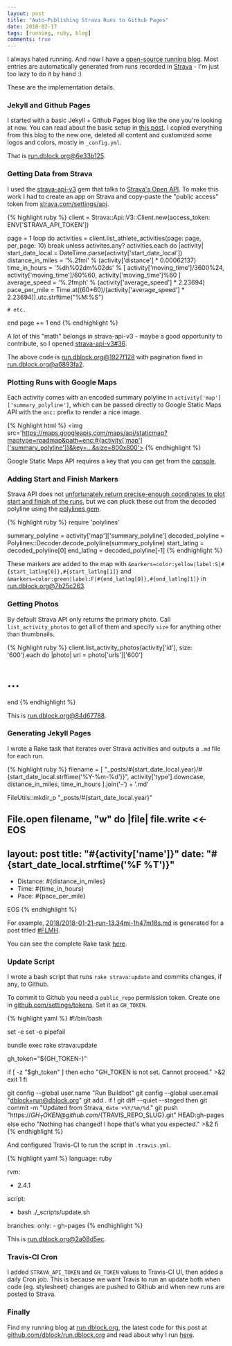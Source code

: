 ```yaml
---
layout: post
title: "Auto-Publishing Strava Runs to Github Pages"
date: 2018-02-17
tags: [running, ruby, blog]
comments: true
---
```

I always hated running. And now I have a [open-source running blog](http://run.dblock.org). Most entries are automatically generated from runs recorded in [Strava](https://www.strava.com/athletes/dblockdotorg) - I'm just too lazy to do it by hand :)

These are the implementation details.

### Jekyll and Github Pages

I started with a basic Jekyll + Github Pages blog like the one you're looking at now. You can read about the basic setup in [this post](/2015/01/07/the-new-code-dblock-dot-org.html). I copied everything from this blog to the new one, deleted all content and customized some logos and colors, mostly in `_config.yml`.

That is [run.dblock.org@6e33b125](https://github.com/dblock/run.dblock.org/commit/6e33b12576b12de6aea85c0e762eb390526bb0f7).

### Getting Data from Strava

I used the [strava-api-v3](https://github.com/jaredholdcroft/strava-api-v3) gem that talks to [Strava's Open API](https://developers.strava.com). To make this work I had to create an app on Strava and copy-paste the "public access" token from [strava.com/settings/api](https://www.strava.com/settings/api).

{% highlight ruby %}
client = Strava::Api::V3::Client.new(access_token: ENV['STRAVA_API_TOKEN'])

page = 1
loop do
  activities = client.list_athlete_activities(page: page, per_page: 10)
  break unless activites.any?
  activities.each do |activity|
    start_date_local = DateTime.parse(activity['start_date_local'])
    distance_in_miles = '%.2fmi' % (activity['distance'] * 0.00062137)
    time_in_hours = '%dh%02dm%02ds' % [
      activity['moving_time']/3600%24,
      activity['moving_time']/60%60,
      activity['moving_time']%60
    ]
    average_speed = '%.2fmph' % (activity['average_speed'] * 2.23694)
    pace_per_mile = Time.at((60*60)/(activity['average_speed'] * 2.23694)).utc.strftime("%M:%S")

    # etc.

  end
  page += 1
end
{% endhighlight %}

A lot of this "math" belongs in strava-api-v3 - maybe a good opportunity to contribute, so I opened [strava-api-v3#36](https://github.com/jaredholdcroft/strava-api-v3/issues/36).

The above code is [run.dblock.org@1927f128](https://github.com/dblock/run.dblock.org/commit/1927f128559b74035ba80d52c465d70d371a9cf1) with pagination fixed in [run.dblock.org@a6893fa2](https://github.com/dblock/run.dblock.org/commit/a6893fa255e429f20d58b7a64650265d39cebe62).

### Plotting Runs with Google Maps

Each activity comes with an encoded summary polyline in `activity['map']['summary_polyline']`, which can be passed directly to Google Static Maps API with the `enc:` prefix to render a nice image.

{% highlight html %}
<img src='https://maps.googleapis.com/maps/api/staticmap?maptype=roadmap&path=enc:#{activity['map']['summary_polyline']}&key=...&size=800x800'>
{% endhighlight %}

Google Static Maps API requires a key that you can get from the [console](https://developers.google.com/maps/documentation/static-maps/get-api-key).

### Adding Start and Finish Markers

Strava API does not [unfortunately return precise-enough coordinates to plot start and finish of the runs](https://groups.google.com/forum/#!searchin/strava-api/start_latlng$20maps%7Csort:date/strava-api/ZUAZX8idGaE/MVzOJFH-wjwJ), but we can pluck these out from the decoded polyline using the [polylines gem](https://github.com/joshuaclayton/polylines).

{% highlight ruby %}
require 'polylines'

summary_polyline = activity['map']['summary_polyline']
decoded_polyline = Polylines::Decoder.decode_polyline(summary_polyline)
start_latlng = decoded_polyline[0]
end_latlng = decoded_polyline[-1]
{% endhighlight %}

These markers are added to the map with `&markers=color:yellow|label:S|#{start_latlng[0]},#{start_latlng[1]}` and `&markers=color:green|label:F|#{end_latlng[0]},#{end_latlng[1]}` in [run.dblock.org@7b25c263](https://github.com/dblock/run.dblock.org/commit/7b25c26343d024c177d0613044f5bd6d23312bee).

### Getting Photos

By default Strava API only returns the primary photo. Call `list_activity_photos` to get all of them and specify `size` for anything other than thumbnails.

{% highlight ruby %}
client.list_activity_photos(activity['id'], size: '600').each do |photo|
  url = photo['urls']['600']
  # ...
end
{% endhighlight %}

This is [run.dblock.org@84d67788](https://github.com/dblock/run.dblock.org/commit/84d67788dd0ee16cf1d4ad9fe8d382517c71292d).

### Generating Jekyll Pages

I wrote a Rake task that iterates over Strava activities and outputs a `.md` file for each run.

{% highlight ruby %}
filename = [
  "_posts/#{start_date_local.year}/#{start_date_local.strftime('%Y-%m-%d')}",
  activity['type'].downcase,
  distance_in_miles,
  time_in_hours
].join('-') + '.md'

FileUtils::mkdir_p "_posts/#{start_date_local.year}"

File.open filename, "w" do |file|
  file.write <<-EOS
---
layout: post
title: "#{activity['name']}"
date: "#{start_date_local.strftime('%F %T')}"
---
<ul>
 <li>Distance: #{distance_in_miles}</li>
 <li>Time: #{time_in_hours}</li>
 <li>Pace: #{pace_per_mile}</li>
</ul>
EOS
{% endhighlight %}

For example, [2018/2018-01-21-run-13.34mi-1h47m18s.md](https://github.com/dblock/run.dblock.org/blob/gh-pages/_posts/2018/2018-01-21-run-13.34mi-1h47m18s.md) is generated for a post titled [#FLMH](http://run.dblock.org/2018/01/21/run-13.34mi-1h47m18s.html).

You can see the complete Rake task [here](https://github.com/dblock/run.dblock.org/blob/gh-pages/Rakefile).

### Update Script

I wrote a bash script that runs `rake strava:update` and commits changes, if any, to Github.

To commit to Github you need a `public_repo` permission token. Create one in [github.com/settings/tokens](https://github.com/settings/tokens). Set it as `GH_TOKEN`.

{% highlight yaml %}
#!/bin/bash

set -e
set -o pipefail

bundle exec rake strava:update

gh_token="${GH_TOKEN-}"

if [ -z "$gh_token" ]
then
  echo "GH_TOKEN is not set. Cannot proceed." >&2
  exit 1
fi

git config --global user.name "Run Buildbot"
git config --global user.email "dblock+run@dblock.org"
git add .
if ! git diff --quiet --staged
  then
    git commit -m "Updated from Strava, `date +%Y/%m/%d`."
    git push "https://${GH_TOKEN}@github.com/${TRAVIS_REPO_SLUG}.git" HEAD:gh-pages
 else
   echo "Nothing has changed! I hope that's what you expected." >&2
fi
{% endhighlight %}

And configured Travis-CI to run the script in `.travis.yml`.

{% highlight yaml %}
language: ruby

rvm:
  - 2.4.1

script:
  - bash ./_scripts/update.sh

branches:
  only:
    - gh-pages
{% endhighlight %}

This is [run.dblock.org@2a08d5ec](https://github.com/dblock/run.dblock.org/commit/2a08d5ec0b97a49003ccf8f69c467d7a693ad2a2).

### Travis-CI Cron

I added `STRAVA_API_TOKEN` and `GH_TOKEN` values to Travis-CI UI, then added a daily Cron job. This is because we want Travis to run an update both when code (eg. stylesheet) changes are pushed to Github and when new runs are posted to Strava.

### Finally

Find my running blog at [run.dblock.org](http://run.dblock.org), the latest code for this post at [github.com/dblock/run.dblock.org](https://github.com/dblock/run.dblock.org) and read about why I run [here](http://run.dblock.org/2017/10/01/why-do-i-run.html).
